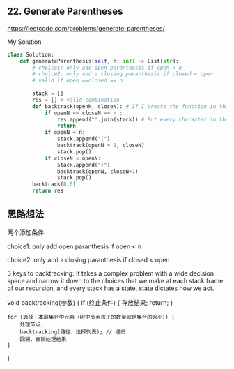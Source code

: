 ## 22. Generate Parentheses

https://leetcode.com/problems/generate-parentheses/

My Solution

```python
class Solution:
    def generateParenthesis(self, n: int) -> List[str]:
        # choice1: only add open paranthesis if open < n
        # choice2: only add a closing paranthesis if closed < open
        # valid if open ==closed == n
        
        stack = [] 
        res = [] # valid combination
        def backtrack(openN, closeN): # If I create the function in this function, I don't need to pass stack/res,n into it because it's nested
            if openN == closeN == n :
                res.append("".join(stack)) # Put every character in the stack and join them together into a empty string
                return
            if openN < n:
                stack.append("(")
                backtrack(openN + 1, closeN)
                stack.pop()
            if closeN < openN:
                stack.append(")")
                backtrack(openN, closeN+1)
                stack.pop()
        backtrack(0,0)
        return res
```

## 思路想法
两个添加条件:

choice1: only add open paranthesis if open < n

choice2: only add a closing paranthesis if closed < open

3 keys to backtracking: It takes a complex problem with a wide decision space and narrow it down to the choices that we make at each stack frame of our recursion, and
every stack has a state, state dictates how we act.

void backtracking(参数) {
    if (终止条件) {
        存放结果;
        return;
    }

    for (选择：本层集合中元素（树中节点孩子的数量就是集合的大小）) {
        处理节点;
        backtracking(路径，选择列表); // 递归
        回溯，撤销处理结果
    }
}
  

